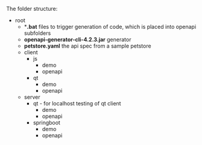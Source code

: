 The folder structure:

- root
  - ***.bat** files to trigger generation of code, which is placed into openapi subfolders
  - **openapi-generator-cli-4.2.3.jar** generator
  - **petstore.yaml** the api spec from a sample petstore 
  - client
    - js
      - demo
      - openapi
    - qt
      - demo
      - openapi
  - server
    - qt - for localhost testing of qt client 
      - demo
      - openapi
    - springboot
      - demo
      - openapi
